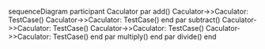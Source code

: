 sequenceDiagram
  participant Caculator
par add()
  Caculator->>Caculator: TestCase()
  Caculator->>Caculator: TestCase()
end
par subtract()
  Caculator->>Caculator: TestCase()
  Caculator->>Caculator: TestCase()
  Caculator->>Caculator: TestCase()
end
par multiply()
end
par divide()
end
